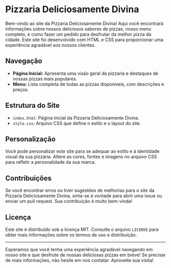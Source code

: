 # Pizzaria Deliciosamente Divina

Bem-vindo ao site da Pizzaria Deliciosamente Divina! Aqui você encontrará informações sobre nossos deliciosos sabores de pizzas, nosso menu completo, e como fazer um pedido para desfrutar da melhor pizza da cidade. Este site foi desenvolvido com HTML e CSS para proporcionar uma experiência agradável aos nossos clientes.

## Navegação

- **Página Inicial:** Apresenta uma visão geral da pizzaria e destaques de nossas pizzas mais populares.
- **Menu:** Lista completa de todas as pizzas disponíveis, com descrições e preços.

## Estrutura do Site

- `index.html`: Página inicial da Pizzaria Deliciosamente Divina.
- `style.css`: Arquivo CSS que define o estilo e o layout do site.

## Personalização

Você pode personalizar este site para se adequar ao estilo e à identidade visual da sua pizzaria. Altere as cores, fontes e imagens no arquivo CSS para refletir a personalidade da sua marca.

## Contribuições

Se você encontrar erros ou tiver sugestões de melhorias para o site da Pizzaria Deliciosamente Divina, sinta-se à vontade para abrir uma issue ou enviar um pull request. Sua contribuição é muito bem-vinda!

## Licença

Este site é distribuído sob a licença MIT. Consulte o arquivo `LICENSE` para obter mais informações sobre os termos de uso e distribuição.

---

Esperamos que você tenha uma experiência agradável navegando em nosso site e que desfrute de nossas deliciosas pizzas em breve! Se precisar de mais informações, não hesite em nos contatar. Aproveite sua visita!
